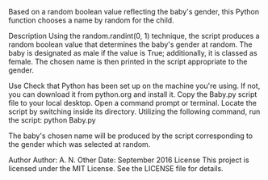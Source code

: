 Based on a random boolean value reflecting the baby's gender, this Python function chooses a name by random for the child.


Description
Using the random.randint(0, 1) technique, the script produces a random boolean value that determines the baby's gender at random. The baby is designated as male if the value is True; additionally, it is classed as female. The chosen name is then printed in the script appropriate to the gender.

Use
Check that Python has been set up on the machine you're using. If not, you can download it from python.org and install it.
Copy the Baby.py script file to your local desktop.
Open a command prompt or terminal.
Locate the script by switching inside its directory.
Utilizing the following command, run the script:
python Baby.py


The baby's chosen name will be produced by the script corresponding to the gender which was selected at random.

Author
Author: A. N. Other
Date: September 2016
License
This project is licensed under the MIT License. See the LICENSE file for details.
